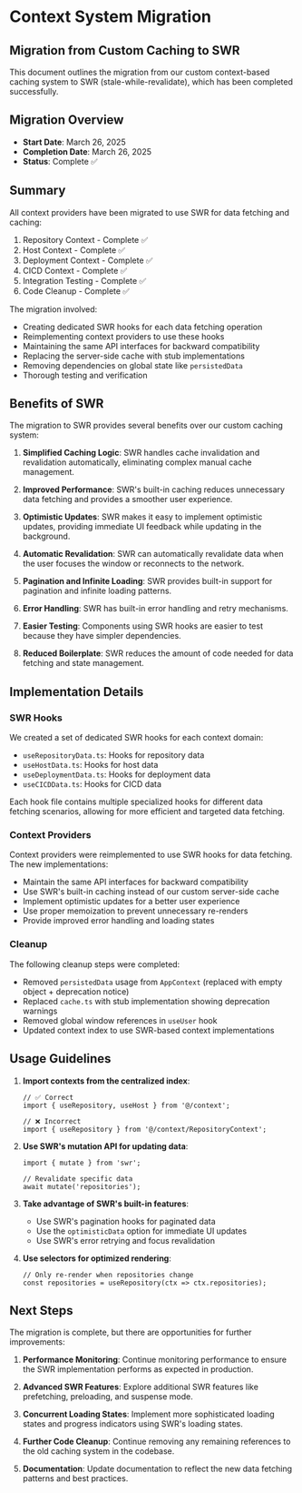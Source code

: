 # Context System Migration

## Migration from Custom Caching to SWR

This document outlines the migration from our custom context-based caching system to SWR (stale-while-revalidate), which has been completed successfully.

## Migration Overview

- **Start Date**: March 26, 2025
- **Completion Date**: March 26, 2025
- **Status**: Complete ✅

## Summary

All context providers have been migrated to use SWR for data fetching and caching:

1. Repository Context - Complete ✅
2. Host Context - Complete ✅
3. Deployment Context - Complete ✅
4. CICD Context - Complete ✅
5. Integration Testing - Complete ✅
6. Code Cleanup - Complete ✅

The migration involved:
- Creating dedicated SWR hooks for each data fetching operation
- Reimplementing context providers to use these hooks
- Maintaining the same API interfaces for backward compatibility
- Replacing the server-side cache with stub implementations
- Removing dependencies on global state like `persistedData`
- Thorough testing and verification

## Benefits of SWR

The migration to SWR provides several benefits over our custom caching system:

1. **Simplified Caching Logic**: SWR handles cache invalidation and revalidation automatically, eliminating complex manual cache management.

2. **Improved Performance**: SWR's built-in caching reduces unnecessary data fetching and provides a smoother user experience.

3. **Optimistic Updates**: SWR makes it easy to implement optimistic updates, providing immediate UI feedback while updating in the background.

4. **Automatic Revalidation**: SWR can automatically revalidate data when the user focuses the window or reconnects to the network.

5. **Pagination and Infinite Loading**: SWR provides built-in support for pagination and infinite loading patterns.

6. **Error Handling**: SWR has built-in error handling and retry mechanisms.

7. **Easier Testing**: Components using SWR hooks are easier to test because they have simpler dependencies.

8. **Reduced Boilerplate**: SWR reduces the amount of code needed for data fetching and state management.

## Implementation Details

### SWR Hooks

We created a set of dedicated SWR hooks for each context domain:

- `useRepositoryData.ts`: Hooks for repository data
- `useHostData.ts`: Hooks for host data
- `useDeploymentData.ts`: Hooks for deployment data
- `useCICDData.ts`: Hooks for CICD data

Each hook file contains multiple specialized hooks for different data fetching scenarios, allowing for more efficient and targeted data fetching.

### Context Providers

Context providers were reimplemented to use SWR hooks for data fetching. The new implementations:

- Maintain the same API interfaces for backward compatibility
- Use SWR's built-in caching instead of our custom server-side cache
- Implement optimistic updates for a better user experience
- Use proper memoization to prevent unnecessary re-renders
- Provide improved error handling and loading states

### Cleanup

The following cleanup steps were completed:

- Removed `persistedData` usage from `AppContext` (replaced with empty object + deprecation notice)
- Replaced `cache.ts` with stub implementation showing deprecation warnings
- Removed global window references in `useUser` hook
- Updated context index to use SWR-based context implementations

## Usage Guidelines

1. **Import contexts from the centralized index**:
   ```tsx
   // ✅ Correct
   import { useRepository, useHost } from '@/context';
   
   // ❌ Incorrect
   import { useRepository } from '@/context/RepositoryContext';
   ```

2. **Use SWR's mutation API for updating data**:
   ```tsx
   import { mutate } from 'swr';
   
   // Revalidate specific data
   await mutate('repositories');
   ```

3. **Take advantage of SWR's built-in features**:
   - Use SWR's pagination hooks for paginated data
   - Use the `optimisticData` option for immediate UI updates
   - Use SWR's error retrying and focus revalidation

4. **Use selectors for optimized rendering**:
   ```tsx
   // Only re-render when repositories change
   const repositories = useRepository(ctx => ctx.repositories);
   ```

## Next Steps

The migration is complete, but there are opportunities for further improvements:

1. **Performance Monitoring**: Continue monitoring performance to ensure the SWR implementation performs as expected in production.

2. **Advanced SWR Features**: Explore additional SWR features like prefetching, preloading, and suspense mode.

3. **Concurrent Loading States**: Implement more sophisticated loading states and progress indicators using SWR's loading states.

4. **Further Code Cleanup**: Continue removing any remaining references to the old caching system in the codebase.

5. **Documentation**: Update documentation to reflect the new data fetching patterns and best practices.